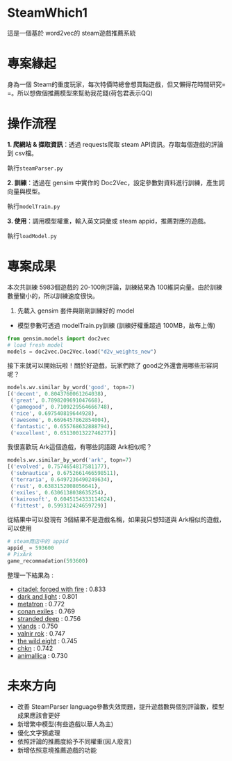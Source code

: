 # SteamWhich1
這是一個基於 word2vec的 steam遊戲推薦系統

# 專案緣起
身為一個 Steam的重度玩家，每次特價時總會想買點遊戲，但又懶得花時間研究= =。所以想做個推薦模型來幫助我花錢(荷包君表示QQ)

# 操作流程
**1. 爬網站 & 擷取資訊**：透過 requests爬取 steam API資訊。存取每個遊戲的評論到 csv檔。

執行`steamParser.py`

**2. 訓練**：透過在 gensim 中實作的 Doc2Vec，設定參數對資料進行訓練，產生詞向量與模型。

執行`modelTrain.py`

**3. 使用**：調用模型權重，輸入英文詞彙或 steam appid，推薦對應的遊戲。

執行`loadModel.py`


# 專案成果
本次共訓練 5983個遊戲的 20-100則評論，訓練結果為 100維詞向量。由於訓練數量蠻小的，所以訓練速度很快。

1. 先載入 gensim 套件與剛剛訓練好的 model
- 模型參數可透過 modelTrain.py訓練 (訓練好權重超過 100MB，故布上傳)
```python
from gensim.models import doc2vec
# load fresh model
models = doc2vec.Doc2Vec.load("d2v_weights_new")
```
接下來就可以開始玩啦！關於好遊戲，玩家們除了 good之外還會用哪些形容詞呢？
```python
models.wv.similar_by_word('good', topn=7)
[('decent', 0.8043760061264038),
 ('great', 0.7898209691047668),
 ('gamegood', 0.7109229564666748),
 ('nice', 0.697540819644928),
 ('awesome', 0.6696457862854004),
 ('fantastic', 0.655768632888794),
 ('excellent', 0.6513001322746277)]
```
我很喜歡玩 Ark這個遊戲，有哪些詞語跟 Ark相似呢？
```python
models.wv.similar_by_word('ark', topn=7)
[('evolved', 0.7574654817581177),
 ('subnautica', 0.6752661466598511),
 ('terraria', 0.6497236490249634),
 ('rust', 0.6383152008056641),
 ('exiles', 0.6306138038635254),
 ('kairosoft', 0.6045154333114624),
 ('fittest', 0.599312424659729)]
```
從結果中可以發現有 3個結果不是遊戲名稱，如果我只想知道與 Ark相似的遊戲，可以使用
```python
# steam商店中的 appid
appid_ = 593600
# PixArk
game_recommadation(593600)
```
整理一下結果為 :
- [citadel: forged with fire](https://store.steampowered.com/app/487120) : 0.833
- [dark and light](https://store.steampowered.com/app/529180) : 0.801
- [metatron](https://store.steampowered.com/app/454680) : 0.772
- [conan exiles](https://store.steampowered.com/app/440900) : 0.769
- [stranded deep](https://store.steampowered.com/app/313120) : 0.756
- [ylands](https://store.steampowered.com/app/298610) : 0.750
- [valnir rok](https://store.steampowered.com/app/658980) : 0.747
- [the wild eight](https://store.steampowered.com/app/526160) : 0.745
- [chkn](https://store.steampowered.com/app/420930) : 0.742
- [animallica](https://store.steampowered.com/app/638850) : 0.730


# 未來方向
- 改善 SteamParser language參數失效問題，提升遊戲數與個別評論數，模型成果應該會更好
- 新增繁中模型(有些遊戲以華人為主)
- 優化文字預處理
- 依照評論的推薦度給予不同權重(因人廢言)
- 新增依照意境推薦遊戲的功能
